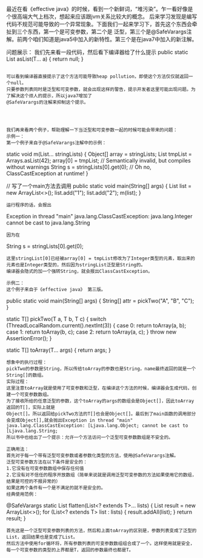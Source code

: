 
最近在看《effective java》的时候，看到一个新鲜词，“堆污染”。乍一看好像是个很高端大气上档次，想起来应该跟jvm关系比较大的概念。
后来学习发现是编写代码不规范可能导致的一个异常现象。下面我们一起来学习下，首先这个东西会牵扯到三个东西，第一个是可变参数，第二个是
泛型，第三个是@SafeVarargs注解。前两个咱们知道是java5中加入的新特性。第三个是在java7中加入的新注解。

问题展示：
我们先来看一段代码，然后看下编译器给了什么提示
public static <T> List<T> asList(T... a) {
       return null;
}
```

可以看到编译器直接提示了这个方法可能导致heap pollution，即使这个方法仅仅就返回一个null。
只要参数列表同时是泛型和可变参数，就会出现这样的警告，提示开发者这里可能出现问题。为了解决这个烦人的提示，所以java7增加了
@SafeVarargs的注解来抑制这个提示。




我们再来看两个例子，帮助理解一下当泛型和可变参数一起的时候可能会带来的问题：
示例一：
第一个例子来自于@SafeVarargs注解中的示例：
```
static void m(List<String>... stringLists) {
       Object[] array = stringLists;
       List<Integer> tmpList = Arrays.asList(42);
       array[0] = tmpList; // Semantically invalid, but compiles without warnings
       String s = stringLists[0].get(0); // Oh no, ClassCastException at runtime!
   }

   // 写了一个main方法去调用
   public static void main(String[] args) {
        List<String> list = new ArrayList<>();
        list.add("1");
        list.add("2");
        m(list);
    }
```
运行程序的话，会报出
```
Exception in thread "main" java.lang.ClassCastException: java.lang.Integer cannot be cast to java.lang.String
```
因为在
```
 String s = stringLists[0].get(0);
```
这里stringList[0]已经被array[0] = tmpList修改为了Integer类型的元素，取出来的元素也是Integer类型的，然后因为stringList泛型是String的。
编译器会隐式的加一个强转String，就会报出ClassCastException。

示例二：
这个例子来自于《effective java》 第三版。

```
public static void main(String[] args) {
    String[] attr = pickTwo("A", "B", "C");
}

  static <T> T[] pickTwo(T a, T b, T c) {
      switch (ThreadLocalRandom.current().nextInt(3)) {
          case 0:
              return toArray(a, b);
          case 1:
              return toArray(b, c);
          case 2:
              return toArray(a, c);
      }
      throw new AssertionError();
  }

  static <T> T[] toArray(T... args) {
      return args;
  }
```
想象中的执行过程：
pickTwo的参数是String，所以传给toArray的参数也是String，name最终返回的就是一个String[]的数组。
实际过程：
这里注意toArray就是使用了可变参数和泛型，在编译这个方法的时候，编译器会生成代码，创建一个可变参数数组。
为了接收所给的任意泛型的参数，这个toArray的args的数组会是Object[]，因此toArray返回的T[]，实际上就是
Object[]。所以返回给pickTwo方法的T[]也会是Object[]。最后到了main函数的调用部分会变成Object[],就会抛出Exception in thread "main" java.lang.ClassCastException: [Ljava.lang.Object; cannot be cast to [Ljava.lang.String;
所以书中也给出了一个提示：允许一个方法访问一个泛型可变参数数组是不安全的。

正确用法：
首先对于每一个带有泛型可变参数或者参数化类型的方法，使用@SafeVarargs注解。
泛型可变参数方法在以下条件是安全的：
1.它没有在可变参数数组中保存任何值
2.它没有对不信任的程序开放数组（简单来说就是调用泛型可变参数的方法如果使用它的数组，结果是可控的不报异常的）
如果这两个条件有一个是不满足的就不是安全的。
经典使用范例：
```
@SafeVarargs
    static <T> List<T> flatten(List<? extends T>... lists) {
        List<T> result = new ArrayList<>();
        for (List<? extends T> list : lists) {
            result.addAll(list);
        }
        return result;
    }
```
首先这是一个泛型可变参数列表的方法，然后和上面toArray的区别是，参数列表变成了泛型的List，返回结果也是变成了List。
然后方法中使用for循环将，所有参数列表的可变参数数组组合成了一个。这样使用就是安全，每一个可变参数的类型的上界都是T，返回的参数最终也都是T。
